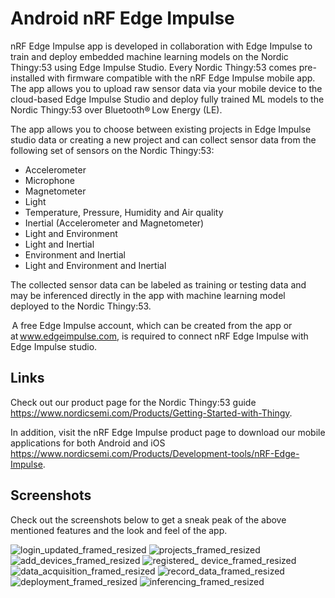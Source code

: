 # Android nRF Edge Impulse
nRF Edge Impulse app is developed in collaboration with Edge Impulse to train and deploy embedded machine learning models on the Nordic Thingy:53 using Edge Impulse Studio.  Every Nordic Thingy:53 comes pre-installed with firmware compatible with the nRF Edge Impulse mobile app. The app allows you to upload raw sensor data via your mobile device to the cloud-based Edge Impulse Studio and deploy fully trained ML models to the Nordic Thingy:53 over Bluetooth® Low Energy (LE). 

The app allows you to choose between existing projects in Edge Impulse studio data or creating a new project and can collect sensor data from the following set of sensors on the Nordic Thingy:53:  

- Accelerometer  
- Microphone  
- Magnetometer  
- Light  
- Temperature, Pressure, Humidity and Air quality  
- Inertial (Accelerometer and Magnetometer)  
- Light and Environment  
- Light and Inertial  
- Environment and Inertial  
- Light and Environment and Inertial  

The collected sensor data can be labeled as training or testing data and may be inferenced directly in the app with machine learning model deployed to the Nordic Thingy:53.  

 A free Edge Impulse account, which can be created from the app or at www.edgeimpulse.com, is required to connect nRF Edge Impulse with Edge Impulse studio.


## Links
Check out our product page for the Nordic Thingy:53 guide https://www.nordicsemi.com/Products/Getting-Started-with-Thingy.

In addition, visit the nRF Edge Impulse product page to download our mobile applications for both Android and iOS https://www.nordicsemi.com/Products/Development-tools/nRF-Edge-Impulse.

## Screenshots

Check out the screenshots below to get a sneak peak of the above mentioned features and the look and feel of the app.

![login_updated_framed_resized](https://user-images.githubusercontent.com/8695565/174007591-6b2ae1a5-33f9-4dd5-868d-9096f5ae9209.png)
![projects_framed_resized](https://user-images.githubusercontent.com/8695565/174025712-38998106-70ee-436e-a0be-564359b99f15.png)
![add_devices_framed_resized](https://user-images.githubusercontent.com/8695565/174008140-9a3228cb-ecb1-471b-af8d-29be527e1fd7.png)
![registered_ device_framed_resized](https://user-images.githubusercontent.com/8695565/174008210-089cc4e2-48b2-409c-bbab-398461c9105e.png)
![data_acquisition_framed_resized](https://user-images.githubusercontent.com/8695565/174008644-1f9125bf-7e2a-485e-932c-29ab8027f501.png)
![record_data_framed_resized](https://user-images.githubusercontent.com/8695565/174009815-03acef2f-591a-4991-be74-5f427ef3dc95.png)
![deployment_framed_resized](https://user-images.githubusercontent.com/8695565/174010353-885e2764-0fd7-42ef-9b41-973eac569b68.png)
![inferencing_framed_resized](https://user-images.githubusercontent.com/8695565/174010575-ae6a2f07-6256-4e8d-a0a5-62f706e12ba3.png)


